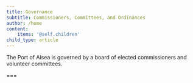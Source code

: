 ```yaml
---
title: Governance
subtitle: Commissioners, Committees, and Ordinances
author: /home
content:
    items: '@self.children'
child_type: article
---
```


The Port of Alsea is governed by a board of elected commissioners and volunteer committees.

===


